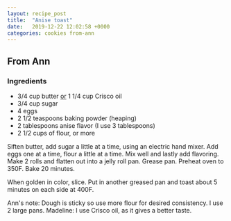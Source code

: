 ```yaml
---
layout: recipe_post
title:  "Anise toast"
date:   2019-12-22 12:02:58 +0000
categories: cookies from-ann
---
```


## From Ann
### Ingredients
* 3/4 cup butter <u>or</u> 1 1/4 cup Crisco oil
* 3/4 cup sugar
* 4 eggs
* 2 1/2 teaspoons baking powder (heaping)
* 2 tablespoons anise flavor (I use 3 tablespoons)
* 2 1/2 cups of flour, or more


Siften butter, add sugar a little at a time, using an electric hand mixer. Add eggs one at a time, flour a little at a time. Mix well and lastly add flavoring. Make 2 rolls and flatten out into a jelly roll pan. Grease pan. Preheat oven to 350F. Bake 20 minutes. 

When golden in color, slice. Put in another greased pan and toast about 5 minutes on each side at 400F.



Ann's note: Dough is sticky so use more flour for desired consistency. I use 2 large pans. Madeline: I use Crisco oil, as it gives a better taste.
